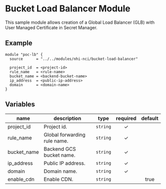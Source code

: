 # Bucket Load Balancer Module

This sample module allows creation of a Global Load Balancer (GLB) with User Managed Certificate in Secret Manager.

## Example

```hcl
module "poc-lb" {
  source      = "../../modules/nhi-nci/bucket-load-balancer"

  project_id  = <project-id>
  rule_name   = <rule-name>
  bucket_name = <backend-bucket-name>
  ip_address  = <public-ip-address>
  domain      = <domain-name>
}
```

<!-- BEGIN TFDOC -->
## Variables

| name | description | type | required | default |
|---|---|:---: |:---:|:---:|
| project_id | Project id. | `string` | ✓ |  |
| rule_name | Global forwarding rule name. | `string` | ✓ |  |
| bucket_name | Backend GCS bucket name. | `string` | ✓ |  |
| ip_address | Public IP address. | `string` | ✓ |  |
| domain | Domain name. | `string` | ✓ |  |
| enable_cdn | Enable CDN. | `string` |  | true |
<!-- END TFDOC -->